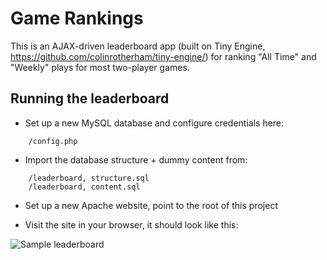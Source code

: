 Game Rankings
=============

This is an AJAX-driven leaderboard app (built on Tiny Engine, https://github.com/colinrotherham/tiny-engine/)
for ranking "All Time" and "Weekly" plays for most two-player games.

Running the leaderboard
-----------------------

* Set up a new MySQL database and configure credentials here:

```
	/config.php
```

* Import the database structure + dummy content from:

```
	/leaderboard, structure.sql
	/leaderboard, content.sql
```

* Set up a new Apache website, point to the root of this project

* Visit the site in your browser, it should look like this:

![Sample leaderboard](https://raw.github.com/colinrotherham/leaderboard/master/assets/img/sample.png)
